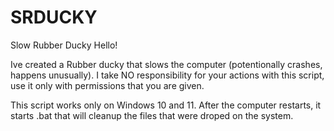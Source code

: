 # SRDUCKY
Slow Rubber Ducky
Hello!

Ive created a Rubber ducky that slows the computer (potentionally crashes, happens unusually).
I take NO responsibility for your actions with this script, use it only with permissions that you are given.

This script works only on Windows 10 and 11.
After the computer restarts, it starts .bat that will cleanup the files that were droped on the system.

